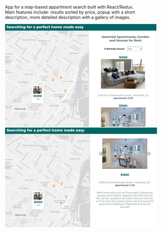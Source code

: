 App for a map-based appartment search built with React/Redux.<br/>
Main features include: results sorted by price, popup with a short description, more detailed description with a gallery of images.

![alt text](screenshots/Screen_0.png)
![alt text](screenshots/Screen_2.png)

